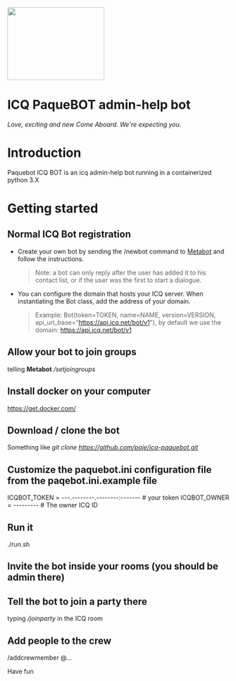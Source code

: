 <img src="https://upload.wikimedia.org/wikipedia/commons/thumb/f/f4/Pacific_Princess%2C_2008.jpg/220px-Pacific_Princess%2C_2008.jpg" width="220" height="165">

# ICQ PaqueBOT admin-help bot

*Love, exciting and new*
*Come Aboard. We're expecting you.*


# Introduction

Paquebot ICQ BOT is an icq admin-help bot running in a containerized python 3.X

# Getting started


## Normal ICQ Bot registration
* Create your own bot by sending the /newbot command to <a href="https://icq.com/people/70001">Metabot</a> and follow the instructions.
    >Note: a bot can only reply after the user has added it to his contact list, or if the user was the first to start a dialogue.
* You can configure the domain that hosts your ICQ server. When instantiating the Bot class, add the address of your domain.
    > Example: Bot(token=TOKEN, name=NAME, version=VERSION, api_url_base="https://api.icq.net/bot/v1"), by default we use the domain: https://api.icq.net/bot/v1

## Allow your bot to join groups
telling **Metabot** */setjoingroups*

## Install docker on your computer
https://get.docker.com/

## Download / clone the bot
Something like *git clone https://github.com/paje/icq-paquebot.git*

## Customize the paquebot.ini configuration file from the paqebot.ini.example file

ICQBOT_TOKEN = ---.--------.--------:------- # your token
ICQBOT_OWNER = ---------  # The owner ICQ ID

## Run it 
./run.sh

## Invite the bot inside your rooms (you should be admin there)

## Tell the bot to join a party there
typing */joinparty* in the ICQ room

## Add people to the crew
/addcrewmember @... 



Have fun
